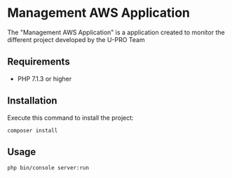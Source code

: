 Management AWS Application 
==========================
The "Management AWS Application" is a application created to monitor the different project developed by the U-PRO Team

Requirements
------------
  * PHP 7.1.3 or higher

Installation
------------
Execute this command to install the project:
```
composer install
```
Usage
-----
```
php bin/console server:run
```